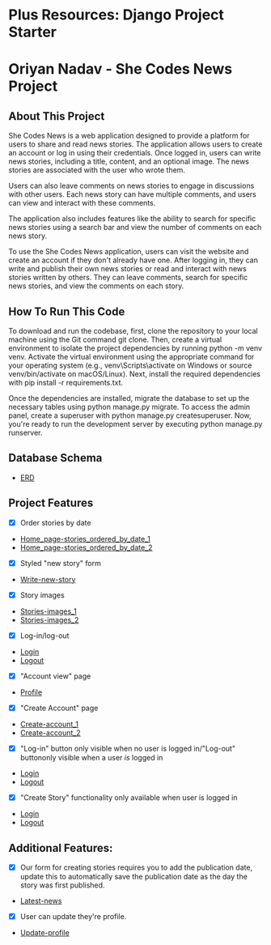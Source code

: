 # Plus Resources: Django Project Starter

# Oriyan Nadav - She Codes News Project

## About This Project
She Codes News is a web application designed to provide a platform for users to share and read news stories. The application allows users to create an account or log in using their credentials. Once logged in, users can write news stories, including a title, content, and an optional image. The news stories are associated with the user who wrote them.

Users can also leave comments on news stories to engage in discussions with other users. Each news story can have multiple comments, and users can view and interact with these comments.

The application also includes features like the ability to search for specific news stories using a search bar and view the number of comments on each news story.

To use the She Codes News application, users can visit the website and create an account if they don't already have one. After logging in, they can write and publish their own news stories or read and interact with news stories written by others. They can leave comments, search for specific news stories, and view the comments on each story.

## How To Run This Code
To download and run the codebase, first, clone the repository to your local machine using the Git command git clone. Then, create a virtual environment to isolate the project dependencies by running python -m venv venv. Activate the virtual environment using the appropriate command for your operating system (e.g., venv\Scripts\activate on Windows or source venv/bin/activate on macOS/Linux). Next, install the required dependencies with pip install -r requirements.txt.

Once the dependencies are installed, migrate the database to set up the necessary tables using python manage.py migrate. To access the admin panel, create a superuser with python manage.py createsuperuser. Now, you're ready to run the development server by executing python manage.py runserver.

## Database Schema
- [ERD](screenshots/ERD.png)

## Project Features
- [x] Order stories by date
- [Home_page-stories_ordered_by_date_1](she_codes_news/screenshots/home-page-screenshot1.png)
- [Home_page-stories_ordered_by_date_2](screenshots/home-page-screenshot2.png)
- [x] Styled "new story" form
- [Write-new-story](screenshots/write-new-story.png)
- [x] Story images
- [Stories-images_1](screenshots/home-page-screenshot3.png)
- [Stories-images_2](screenshots/home-page-screenshot4.png)
- [x] Log-in/log-out
- [Login](screenshots/login.png)
- [Logout](screenshots/logout.png)
- [x] "Account view" page
- [Profile](screenshots/profile.png)
- [x] "Create Account" page
- [Create-account_1](screenshots/create-account1.png)
- [Create-account_2](screenshots/create-account1.png)
- [x] "Log-in" button only visible when no user is logged in/"Log-out" buttononly visible when a user *is* logged in
- [Login](screenshots/login.png)
- [Logout](screenshots/logout.png)
- [x] "Create Story" functionality only available when user is  logged in
- [Login](screenshots/login.png)
- [Logout](screenshots/logout.png)

## Additional Features:
- [x] Our form for creating stories requires you to add the publication date, update this to automatically save the publication date as the day the story was first published.
- [Latest-news](screenshots/latest-news.png)
- [x] User can update they're profile.
- [Update-profile](screenshots/update-profile.png)